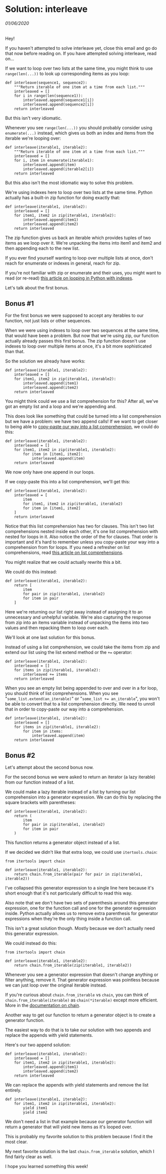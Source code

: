 # Solution: interleave
###### 01/06/2020
Hey!

If you haven't attempted to solve interleave yet, close this email and go do that now before reading on. If you have attempted solving interleave, read on...

If we want to loop over two lists at the same time, you might think to use `range(len(...))` to look up corresponding items as you loop:
```
def interleave(sequence1, sequence2):
    """Return iterable of one item at a time from each list."""
    interleaved = []
    for i in range(len(sequence1)):
        interleaved.append(sequence1[i])
        interleaved.append(sequence2[i])
    return interleaved
```
But this isn't very idiomatic.

Whenever you see `range(len(...))` you should probably consider using `enumerate(...)` instead, which gives us both an index and items from the iterable we're looping over:
```
def interleave(iterable1, iterable2):
    """Return iterable of one item at a time from each list."""
    interleaved = []
    for i, item in enumerate(iterable1):
        interleaved.append(item)
        interleaved.append(iterable2[i])
    return interleaved
```
But this also isn't the most idiomatic way to solve this problem.

We're using indexes here to loop over two lists at the same time. Python actually has a built-in zip function for doing exactly that:
```
def interleave(iterable1, iterable2):
    interleaved = []
    for item1, item2 in zip(iterable1, iterable2):
        interleaved.append(item1)
        interleaved.append(item2)
    return interleaved
```
The zip function gives us back an iterable which provides tuples of two items as we loop over it. We're unpacking the items into item1 and item2 and then appending each to the new list.

If you ever find yourself wanting to loop over multiple lists at once, don't reach for enumerate or indexes in general, reach for zip.

If you're not familiar with zip or enumerate and their uses, you might want to read (or re-read) [this article on looping in Python with indexes](https://treyhunner.com/2016/04/how-to-loop-with-indexes-in-python/).

Let's talk about the first bonus.

## Bonus #1
For the first bonus we were supposed to accept any iterables to our function, not just lists or other sequences.

When we were using indexes to loop over two sequences at the same time, that would have been a problem. But now that we're using zip, our function actually already passes this first bonus. The zip function doesn't use indexes to loop over multiple items at once, it's a bit more sophisticated than that.

So the solution we already have works:
```
def interleave(iterable1, iterable2):
    interleaved = []
    for item1, item2 in zip(iterable1, iterable2):
        interleaved.append(item1)
        interleaved.append(item2)
    return interleaved
```
You might think could we use a list comprehension for this? After all, we've got an empty list and a loop and we're appending and.

This does look like something that could be turned into a list comprehension but we have a problem: we have two append calls! If we want to get closer to being able to [copy-paste our way into a list comprehension](http://treyhunner.com/2015/12/python-list-comprehensions-now-in-color/), we could do this:
```
def interleave(iterable1, iterable2):
    interleaved = []
    for item1, item2 in zip(iterable1, iterable2):
        for item in [item1, item2]:
            interleaved.append(item)
    return interleaved
```
We now only have one append in our loops.

If we copy-paste this into a list comprehension, we'll get this:
```
def interleave(iterable1, iterable2):
    interleaved = [
        item
        for item1, item2 in zip(iterable1, iterable2)
        for item in [item1, item2]
    ]
    return interleaved
```
Notice that this list comprehension has two for clauses. This isn't two list comprehensions nested inside each other, it's one list comprehension with nested for loops in it. Also notice the order of the for clauses. That order is important and it's hard to remember unless you copy-paste your way into a comprehension from for loops. If you need a refresher on list comprehensions, read [this article on list comprehensions](https://treyhunner.com/2015/12/python-list-comprehensions-now-in-color/).

You might realize that we could actually rewrite this a bit.

We could do this instead:
```
def interleave(iterable1, iterable2):
    return [
        item
        for pair in zip(iterable1, iterable2)
        for item in pair
    ]
```
Here we're returning our list right away instead of assigning it to an unnecessary and unhelpful variable. We're also capturing the response from zip into an items variable instead of unpacking the items into two values and then repacking them to loop over each.

We'll look at one last solution for this bonus.

Instead of using a list comprehension, we could take the items from zip and extend our list using the list extend method or the `+=` operator:
```
def interleave(iterable1, iterable2):
    interleaved = []
    for items in zip(iterable1, iterable2):
        interleaved += items
    return interleaved
```
When you see an empty list being appended to over and over in a for loop, you should think of list comprehensions. When you see "`some_list.extend(an_iterable)`" or "`some_list += an_iterable`", you won't be able to convert that to a list comprehension directly. We need to unroll that in order to copy-paste our way into a comprehension.
```
def interleave(iterable1, iterable2):
    interleaved = []
    for items in zip(iterable1, iterable2):
        for item in items:
            interleaved.append(item)
    return interleaved
```

## Bonus #2
Let's attempt about the second bonus now.

For the second bonus we were asked to return an iterator (a lazy iterable) from our function instead of a list.

We could make a lazy iterable instead of a list by turning our list comprehension into a generator expression. We can do this by replacing the square brackets with parentheses:
```
def interleave(iterable1, iterable2):
    return (
        item
        for pair in zip(iterable1, iterable2)
        for item in pair
    )
```
This function returns a generator object instead of a list.

If we decided we didn't like that extra loop, we could use `itertools.chain`:
```
from itertools import chain

def interleave(iterable1, iterable2):
    return chain.from_iterable(pair for pair in zip(iterable1, iterable2))
```
I've collapsed this generator expression to a single line here because it's short enough that it's not particularly difficult to read this way.

Also note that we don't have two sets of parenthesis around this generator expression, one for the function call and one for the generator expression inside. Python actually allows us to remove extra parenthesis for generator expressions when they're the only thing inside a function call.

This isn't a great solution though. Mostly because we don't actually need this generator expression.

We could instead do this:
```
from itertools import chain

def interleave(iterable1, iterable2):
    return chain.from_iterable(zip(iterable1, iterable2))
```
Whenever you see a generator expression that doesn't change anything or filter anything, remove it. That generator expression was pointless because we can just loop over the original iterable instead.

If you're curious about `chain.from_iterable` vs `chain`, you can think of `chain.from_iterable(iterable)` as `chain(*iterable)` except more efficient. More in the [documentation on chain](https://docs.python.org/3/library/itertools.html#itertools.chain.from_iterable).

Another way to get our function to return a generator object is to create a generator function.

The easiest way to do that is to take our solution with two appends and replace the appends with yield statements.

Here's our two append solution:
```
def interleave(iterable1, iterable2):
    interleaved = []
    for item1, item2 in zip(iterable1, iterable2):
        interleaved.append(item1)
        interleaved.append(item2)
    return interleaved
```
We can replace the appends with yield statements and remove the list entirely.
```
def interleave(iterable1, iterable2):
    for item1, item2 in zip(iterable1, iterable2):
        yield item1
        yield item2
```
We don't need a list in that example because our generator function will return a generator that will yield new items as it's looped over.

This is probably my favorite solution to this problem because I find it the most clear.

My next favorite solution is the last `chain.from_iterable` solution, which I find fairly clear as well.

I hope you learned something this week!
